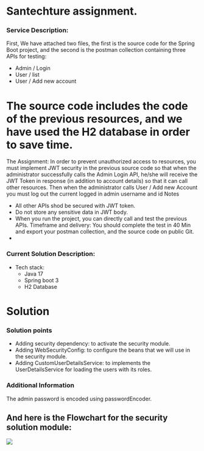 # Santechture assignment.

### Service Description:

First, We have attached two files, the first is the source code for the Spring Boot project, and the second is the postman
collection containing three APIs for testing:
- Admin / Login
- User / list
- User / Add new account
 # The source code includes the code of the previous resources, and we have used the H2 database in order to save time.
  The Assignment:
  In order to prevent unauthorized access to resources, you must implement JWT security in the previous source code so
  that when the administrator successfully calls the Admin Login API, he/she will receive the JWT Token in response (in
  addition to account details) so that it can call other resources. Then when the administrator calls User / Add new
  Account you must log out the current logged in admin username and id
  Notes
- All other APIs shod be secured with JWT token.
- Do not store any sensitive data in JWT body.
- When you run the project, you can directly call and test the previous APIs.
  Timeframe and delivery:
  You should complete the test in 40 Min and export your postman collection, and the source code on public Git.
- 
### Current Solution Description:
* Tech stack:
  * Java 17
  * Spring boot 3
  * H2 Database

# Solution
### Solution points 
- Adding security dependency: to activate the security module.
- Adding WebSecurityConfig: to configure the beans that we will use in the security module.
- Adding CustomUserDetailsService: to implements the UserDetailsService for loading the users with its roles.

### Additional Information
The admin password is encoded using passwordEncoder.

## And here is the Flowchart for the security solution module:

![](D:\workspace\SpringBoot_Assignment\admin-test-api\Security-chart.png)
